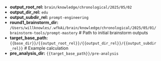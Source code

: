 *   **output_root_rel:** `brain/knowledge/chronological/2025/05/02`
*   **output_dir_rel:** `edu`
*   **output_subdir_rel:** `prompt-engineering`
*   **round1_brainstorm_dir:** `/Users/willknowles/.wfkAi/brain/knowledge/chronological/2025/05/01/brainstorm-tools/prompt-mastery` # Path to initial brainstorm outputs
*   **target_base_path:** `{{base_dir}}/{{output_root_rel}}/{{output_dir_rel}}/{{output_subdir_rel}}` # Example calculation
*   **pre_analysis_dir:** `{{target_base_path}}/pre-analysis` 